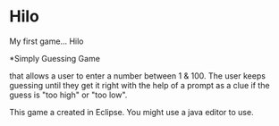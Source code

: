 # Hilo
My first game... Hilo

*Simply Guessing Game 

that allows a user to enter a number between 1 & 100. The user keeps guessing until
they get it right with the help of a prompt as a clue if the guess is "too high" or "too low".

This game a created in Eclipse. You might use a java editor to use.
